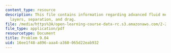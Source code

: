```yaml
---
content_type: resource
description: This file contains information regarding advanced fluid mechanics, boundary
  layers, separation, and drag.
file: /media/https%3A/open-learning-course-data-rc.s3.amazonaws.com/2-25-advanced-fluid-mechanics-fall-2013/16ee1f48a896aaa4a360065d22eab932_MIT2_25F13_Problem9.04.pdf
file_type: application/pdf
resourcetype: Document
title: Problem 9.04
uid: 16ee1f48-a896-aaa4-a360-065d22eab932
---
```

